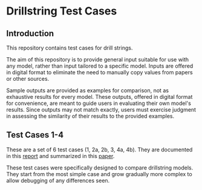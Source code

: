 # Drillstring Test Cases
## Introduction
This repository contains test cases for drill strings.

The aim of this repository is to provide general input suitable for use with any model, rather than input tailored to a specific model. Inputs are offered in digital format to eliminate the need to manually copy values from papers or other sources.

Sample outputs are provided as examples for comparison, not as exhaustive results for every model. These outputs, offered in digital format for convenience, are meant to guide users in evaluating their own model's results. Since outputs may not match exactly, users must exercise judgment in assessing the similarity of their results to the provided examples.

## Test Cases 1-4
These are a set of 6 test cases (1, 2a, 2b, 3, 4a, 4b).  They are documented in this [report](https://github.com/Open-Source-Drilling-Community/notes-and-documents/tree/main/2023%20Drillstring%20Modeling%20Report) and summarized in this [paper](https://onepetro.org/SPEATCE/proceedings-abstract/24ATCE/24ATCE/D011S008R004/563520).

These test cases were specifically designed to compare drillstring models.  They start from the most simple case and grow gradually more complex to allow debugging of any differences seen.
